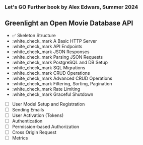 ### Let's GO Further book by Alex Edwars, Summer 2024
## Greenlight an Open Movie Database API

- :white_check_mark: Skeleton Structure
- :white_check_mark A Basic HTTP Server
- :white_check_mark API Endpoints
- :white_check_mark JSON Responses
- :white_check_mark Parsing JSON Requests
- :white_check_mark PostgreSQL and DB Setup
- :white_check_mark SQL Migrations
- :white_check_mark CRUD Operations 
- :white_check_mark Advanced CRUD Operations
- :white_check_mark Filtering, Sorting, Pagination
- :white_check_mark Rate Limiting
- :white_check_mark Graceful Shutdown
- [ ] User Model Setup and Registration
- [ ] Sending Emails
- [ ] User Activation (Tokens)
- [ ] Authentication
- [ ] Permission-based Authorization
- [ ] Cross Origin Request
- [ ] Metrics
